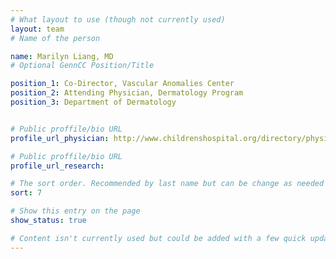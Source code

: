 ```yaml
---
# What layout to use (though not currently used)
layout: team
# Name of the person

name: Marilyn Liang, MD
# Optional GennCC Position/Title

position_1: Co-Director, Vascular Anomalies Center
position_2: Attending Physician, Dermatology Program
position_3: Department of Dermatology


# Public proffile/bio URL
profile_url_physician: http://www.childrenshospital.org/directory/physicians/l/marilyn-liang

# Public proffile/bio URL
profile_url_research:

# The sort order. Recommended by last name but can be change as needed
sort: 7

# Show this entry on the page
show_status: true

# Content isn't currently used but could be added with a few quick updates if needed to allow for bios
---
```

